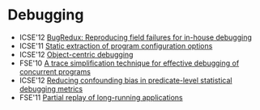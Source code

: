 # Debugging

* ICSE'12 [BugRedux: Reproducing field failures for in-house debugging](https://scholar.google.com/scholar?q=BugRedux%3A+Reproducing+field+failures+for+in-house+debugging)
* ICSE'11 [Static extraction of program configuration options](https://scholar.google.com/scholar?q=Static+extraction+of+program+configuration+options)
* ICSE'12 [Object-centric debugging](https://scholar.google.com/scholar?q=Object-centric+debugging)
* FSE'10 [A trace simplification technique for effective debugging of concurrent programs](https://scholar.google.com/scholar?q=A+trace+simplification+technique+for+effective+debugging+of+concurrent+programs)
* ICSE'12 [Reducing confounding bias in predicate-level statistical debugging metrics](https://scholar.google.com/scholar?q=Reducing+confounding+bias+in+predicate-level+statistical+debugging+metrics)
* FSE'11 [Partial replay of long-running applications](https://scholar.google.com/scholar?q=Partial+replay+of+long-running+applications)
